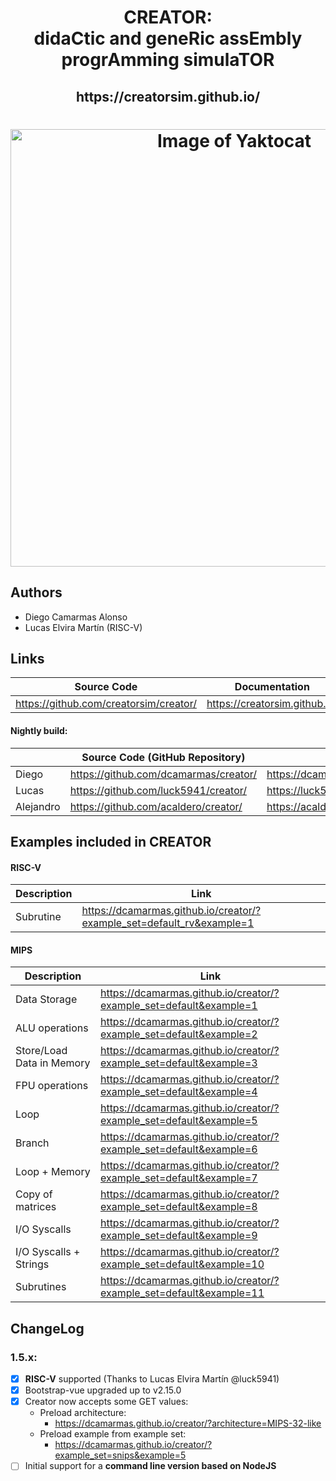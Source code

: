 
<html>
 <h1 align="center">CREATOR: <br>didaCtic and geneRic assEmbly progrAmming simulaTOR</h1>
 <h2 align="center"> https://creatorsim.github.io/ </h2>
 <h1 align="center"><img alt="Image of Yaktocat" width="700vw" src="https://creatorsim.github.io/images/user_mode/execute_program.PNG"></h1>
</html>

## Authors
* Diego Camarmas Alonso
* Lucas Elvira Martín (RISC-V)


## Links
 
| Source Code                             | Documentation                  | Creator                                | 
|-----------------------------------------|--------------------------------|----------------------------------------| 
| https://github.com/creatorsim/creator/  |  https://creatorsim.github.io/ |  https://creatorsim.github.io/creator/ | 

#### Nightly build:

|           | Source Code (GitHub Repository)         | Creator                                | 
|-----------|-----------------------------------------|----------------------------------------| 
| Diego     | https://github.com/dcamarmas/creator/   |  https://dcamarmas.github.io/creator/  | 
| Lucas     | https://github.com/luck5941/creator/    |  https://luck5941.github.io/creator/   | 
| Alejandro | https://github.com/acaldero/creator/    |  https://acaldero.github.io/creator/   | 


## Examples included in CREATOR

#### RISC-V

| Description                | Link                                                                  |
|----------------------------|-----------------------------------------------------------------------| 
| Subrutine                  | https://dcamarmas.github.io/creator/?example_set=default_rv&example=1 |

#### MIPS

| Description                | Link                                                                 |
|----------------------------|----------------------------------------------------------------------|
| Data Storage               | https://dcamarmas.github.io/creator/?example_set=default&example=1   |
| ALU operations             | https://dcamarmas.github.io/creator/?example_set=default&example=2   |
| Store/Load Data in Memory  | https://dcamarmas.github.io/creator/?example_set=default&example=3   |
| FPU operations             | https://dcamarmas.github.io/creator/?example_set=default&example=4   |
| Loop                       | https://dcamarmas.github.io/creator/?example_set=default&example=5   |
| Branch                     | https://dcamarmas.github.io/creator/?example_set=default&example=6   |
| Loop + Memory              | https://dcamarmas.github.io/creator/?example_set=default&example=7   |
| Copy of matrices           | https://dcamarmas.github.io/creator/?example_set=default&example=8   |
| I/O Syscalls               | https://dcamarmas.github.io/creator/?example_set=default&example=9   |
| I/O Syscalls + Strings     | https://dcamarmas.github.io/creator/?example_set=default&example=10  |
| Subrutines                 | https://dcamarmas.github.io/creator/?example_set=default&example=11  |

    
## ChangeLog

### 1.5.x:
- [x] **RISC-V** supported (Thanks to Lucas Elvira Martín @luck5941)
- [x] Bootstrap-vue upgraded up to v2.15.0
- [x] Creator now accepts some GET values:
     * Preload architecture:
       * https://dcamarmas.github.io/creator/?architecture=MIPS-32-like
     * Preload example from example set:
       * https://dcamarmas.github.io/creator/?example_set=snips&example=5
- [ ] Initial support for a **command line version based on NodeJS**
